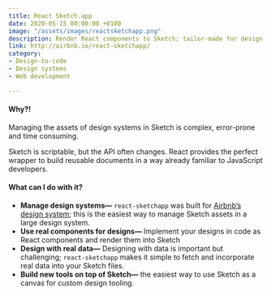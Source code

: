 ```yaml
---
title: React Sketch.app
date: 2020-05-15 00:00:00 +0100
image: "/assets/images/reactsketchapp.png"
description: Render React components to Sketch; tailor-made for design systems
link: http://airbnb.io/react-sketchapp/
category:
- Design-to-code
- Design systems
- Web development

---
```

#### Why?!

Managing the assets of design systems in Sketch is complex, error-prone and time consuming. 

Sketch is scriptable, but the API often changes. React provides the perfect wrapper to build reusable documents in a way already familiar to JavaScript developers.

#### What can I do with it?

* **Manage design systems—** `react-sketchapp` was built for [Airbnb’s design system](http://airbnb.design/building-a-visual-language/); this is the easiest way to manage Sketch assets in a large design system.
* **Use real components for designs—** Implement your designs in code as React components and render them into Sketch
* **Design with real data—** Designing with data is important but challenging; `react-sketchapp` makes it simple to fetch and incorporate real data into your Sketch files.
* **Build new tools on top of Sketch—** the easiest way to use Sketch as a canvas for custom design tooling.
